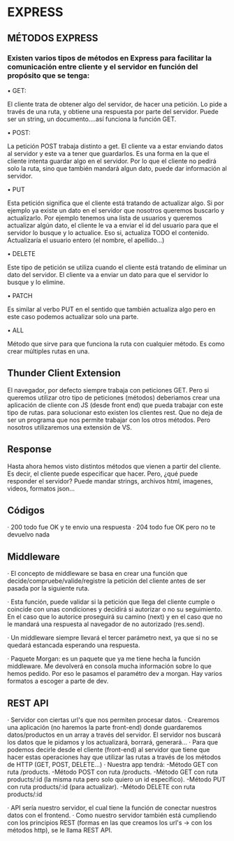# EXPRESS

## MÉTODOS EXPRESS

### Existen varios tipos de métodos en Express para facilitar la comunicación entre cliente y el servidor en función del propósito que se tenga:

• GET:

El cliente trata de obtener algo del servidor, de hacer una petición. Lo pide a través de una ruta, y obtiene una respuesta por parte del servidor. Puede ser un string, un documento....así funciona la función GET.

• POST:

La petición POST trabaja distinto a get. El cliente va a estar enviando datos al servidor y este va a tener que guardarlos. Es una forma en la que el cliente intenta guardar algo en el servidor. Por lo que el cliente no pedirá solo la ruta, sino que también mandará algun dato, puede dar información al servidor.

• PUT

Esta petición significa que el cliente está tratando de actualizar algo. Si por ejemplo ya existe un dato en el servidor que nosotros queremos buscarlo y actualizarlo. Por ejemplo tenemos una lista de usuarios y queremos actualizar algún dato, el cliente le va a enviar el id del usuario para que el servidor lo busque y lo actualice. Eso si, actualiza TODO el contenido. Actualizaría el usuario entero (el nombre, el apellido...)

• DELETE

Este tipo de petición se utiliza cuando el cliente está tratando de eliminar un dato del servidor. El cliente va a enviar un dato para que el servidor lo busque y lo elimine.

• PATCH

Es similar al verbo PUT en el sentido que también actualiza algo pero en este caso podemos actualizar solo una parte.

• ALL

Método que sirve para que funciona la ruta con cualquier método. Es como crear múltiples rutas en una.


## Thunder Client Extension

El navegador, por defecto siempre trabaja con peticiones GET. Pero si queremos utilizar otro tipo de peticiones (métodos) deberiamos crear una aplicación de cliente con JS (desde front end) que pueda trabajar con este tipo de rutas. para solucionar esto existen los clientes rest. Que no deja de ser un programa que nos permite trabajar con los otros métodos. Pero nosotros utilizaremos una extensión de VS.

## Response

Hasta ahora hemos visto distintos métodos que vienen a partir del cliente. Es decir, el cliente puede especificar que hacer.
Pero, ¿qué puede responder el servidor? 
Puede mandar strings, archivos html, imagenes, videos, formatos json...


## Códigos

· 200 todo fue OK y te envio una respuesta
· 204 todo fue OK pero no te devuelvo nada

## Middleware

· El concepto de middleware se basa en crear una función que
decide/compruebe/valide/registre la petición del cliente antes de ser pasada
por la siguiente ruta. 

· Esta función, puede validar si la petición que llega del cliente cumple o coincide
con unas condiciones y decidirá si autorizar o no su seguimiento. En el caso que 
lo autorice proseguirá su camino (next) y en el caso que no le mandará una respuesta
al navegador de no autorizado (res.send).

· Un middleware siempre llevará el tercer parámetro next, ya que si no se quedará estancada
esperando una respuesta.

· Paquete Morgan: es un paquete que ya me tiene hecha la función middleware. Me devolverá en consola
mucha información sobre lo que hemos pedido. Por eso le pasamos el paramétro dev a morgan. Hay varios
formatos a escoger a parte de dev.

## REST API

· Servidor con ciertas url's que nos permiten procesar datos.
· Crearemos una aplicación (no haremos la parte front-end) donde
guardaremos datos/productos en un array a través del servidor. El servidor nos
buscará los datos que le pidamos y los actualizará, borrará, generará...
· Para que podemos decirle desde el cliente (front-end) al servidor que tiene
que hacer estas operaciones hay que utilizar las rutas a través de los métodos
de HTTP (GET, POST, DELETE...)
· Nuestra app tendrá:
    -Método GET con ruta /products.
    -Método POST con ruta /products.
    -Método GET con ruta products/:id (la misma ruta pero solo quiero un id específico).
    -Método PUT con ruta products/:id (para actualizar).
    -Método DELETE con ruta products/:id

· API sería nuestro servidor, el cual tiene la función de conectar nuestros datos con el frontend.
· Como nuestro servidor también está cumpliendo con los principios REST (formas en las que creamos 
los url's -> con los métodos http), se le llama REST API.
